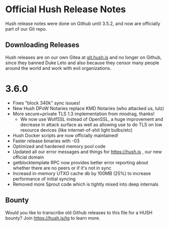 # Official Hush Release Notes

Hush release notes were done on Github until 3.5.2,
and now are officially part of our Git repo.

## Downloading Releases

Hush releases are on our own Gitea at <a href="https://git.hush.is/">git.hush.is</a>
and no longer on Github, since they banned Duke Leto and
also because they censor many people around the world and work with
evil organizations.

# 3.6.0

  * Fixes "block 340k" sync issues!
  * New Hush DPoW Notaries replace KMD Notaries (who attacked us, lulz)
  * More secure+private TLS 1.3 implementation from miodrag, thanks!
    * We now use WolfSSL instead of OpenSSL, a huge improvement and
      decrease in attack surface as well as allowing use to do TLS
      on low resource devices (like internet-of-shit light bulbs/etc)
  * Hush Docker scripts are now officially maintained!
  * Faster release binaries with -03
  * Optimized and hardened memory pool code
  * Updated all our error messages and things for https://hush.is ,
    our new official domain
  * getblocktemplate RPC now provides better error reporting about
    whether there are no peers or if it's not in sync
  * Increasd in-memory UTXO cache db by 100MB (25%) to increase
    performance of initial syncing
  * Removed more Sprout code which is tightly mixed into deep internals


## Bounty

Would you like to transcribe old Github releases to this file for a HUSH
bounty? Join https://hush.is/tg to learn more.
